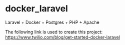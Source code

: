 # docker_laravel
Laravel + Docker + Postgres + PHP + Apache

The following link is used to create this project:
<br/>
https://www.twilio.com/blog/get-started-docker-laravel
